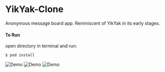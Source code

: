 # YikYak-Clone
Anonymous message board app.  Reminiscent of YikYak in its early stages.

#### To Run
open directory in terminal and run:
```
$ pod install
```



![Demo](https://s24.postimg.org/x0jtufh9x/image.gif)
![Demo](https://s24.postimg.org/ulkk0axr9/image.gif)
![Demo](https://s27.postimg.org/q9a3a73sj/image.gif)
